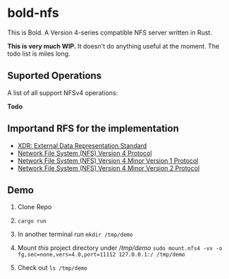 # bold-nfs

This is Bold. A Version 4-series compatible NFS server written in Rust.

**This is very much WIP.** It doesn't do anything useful at the moment. The todo list is miles long.

## Suported Operations
A list of all support NFSv4 operations:

**Todo**

## Importand RFS for the implementation
- [XDR: External Data Representation Standard](https://datatracker.ietf.org/doc/html/rfc4506)
- [Network File System (NFS) Version 4 Protocol](https://datatracker.ietf.org/doc/html/rfc7530)
- [Network File System (NFS) Version 4 Minor Version 1 Protocol](https://datatracker.ietf.org/doc/html/rfc5661)
- [Network File System (NFS) Version 4 Minor Version 2 Protocol](https://datatracker.ietf.org/doc/html/rfc7862)


## Demo

1. Clone Repo
2. `cargo run`

3. In another terminal run 
`mkdir /tmp/demo`


4. Mount _this_ project directory under _/tmp/demo_ `sudo mount.nfs4 -vv -o fg,sec=none,vers=4.0,port=11112 127.0.0.1:/ /tmp/demo`

5. Check out `ls /tmp/demo`


